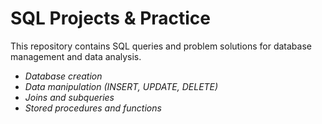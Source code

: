 # SQL Projects & Practice  
This repository contains SQL queries and problem solutions for database management and data analysis.  
- *Database creation*  
- *Data manipulation (INSERT, UPDATE, DELETE)*  
- *Joins and subqueries*  
- *Stored procedures and functions*
